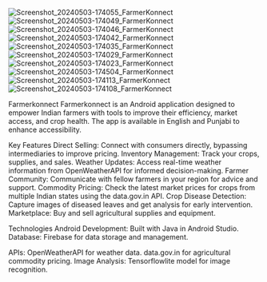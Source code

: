 

![Screenshot_20240503-174055_FarmerKonnect](https://github.com/shandil663/FarmerKonnect/assets/137873370/287240e0-8f57-4003-9bd0-07543a035f4f)
![Screenshot_20240503-174049_FarmerKonnect](https://github.com/shandil663/FarmerKonnect/assets/137873370/dbe35681-0125-4c59-938c-dae4b21c98bf)
![Screenshot_20240503-174046_FarmerKonnect](https://github.com/shandil663/FarmerKonnect/assets/137873370/6604a513-1e54-4d8c-b73d-df236addf959)
![Screenshot_20240503-174042_FarmerKonnect](https://github.com/shandil663/FarmerKonnect/assets/137873370/c4aa904a-0197-4ca7-aad1-489f196ce8e9)
![Screenshot_20240503-174035_FarmerKonnect](https://github.com/shandil663/FarmerKonnect/assets/137873370/0f0924cf-ae8b-4dab-b8a7-744b59f5f2a6)
![Screenshot_20240503-174029_FarmerKonnect](https://github.com/shandil663/FarmerKonnect/assets/137873370/96285ac4-23d1-49b8-8c6c-1ae0c60333c1)
![Screenshot_20240503-174023_FarmerKonnect](https://github.com/shandil663/FarmerKonnect/assets/137873370/69c7bfc1-5d39-42bc-8072-9150469e8d4d)
![Screenshot_20240503-174504_FarmerKonnect](https://github.com/shandil663/FarmerKonnect/assets/137873370/b1904846-65c1-4462-afbd-78d9530c1a25)
![Screenshot_20240503-174113_FarmerKonnect](https://github.com/shandil663/FarmerKonnect/assets/137873370/71f48981-c3ae-47ad-a1ee-060901a7da0a)
![Screenshot_20240503-174108_FarmerKonnect](https://github.com/shandil663/FarmerKonnect/assets/137873370/44584c99-626f-454f-a02c-034c42349a07)

Farmerkonnect
Farmerkonnect is an Android application designed to empower Indian farmers with tools to improve their efficiency, market access, and crop health. The app is available in English and Punjabi to enhance accessibility.

Key Features
Direct Selling: Connect with consumers directly, bypassing intermediaries to improve pricing.
Inventory Management: Track your crops, supplies, and sales.
Weather Updates: Access real-time weather information from OpenWeatherAPI for informed decision-making.
Farmer Community: Communicate with fellow farmers in your region for advice and support.
Commodity Pricing: Check the latest market prices for crops from multiple Indian states using the data.gov.in API.
Crop Disease Detection: Capture images of diseased leaves and get analysis for early intervention.
Marketplace: Buy and sell agricultural supplies and equipment.

Technologies
Android Development: Built with Java in Android Studio.
Database: Firebase for data storage and management.

APIs:
OpenWeatherAPI for weather data.
data.gov.in for agricultural commodity pricing.
Image Analysis: Tensorflowlite model for image recognition.
